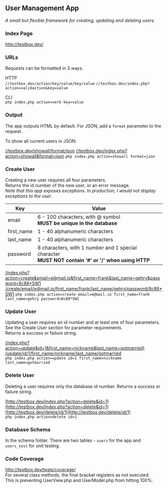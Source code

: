 ## User Management App
*A small but flexible framework for creating, updating and deleting users.*


### Index Page

http://testbox.dev/


### URLs
Requests can be formatted in 3 ways.

HTTP<br>
`//testbox.dev/action/key/value/key/value`
`//testbox.dev/index.php?action=validaction&key=value`

CLI <br>
`php index.php action=verb key=value`


### Output
The app outputs HTML by default. For JSON, add a `format` parameter to the request. 

To show all current users in JSON:

[//testbox.dev/showall/format/json](http://testbox.dev/showall/format/json)
[//testbox.dev/index.php?action=showall&format=json](http://testbox.dev/index.php?action=showall&format=json)
`php index.php action=showall format=json`


### Create User
Creating a new user requires all four parameters.<br>
Returns the id number of the new user, or an error message.<br>
*Note that this app exposes exceptions. In production, I would not display exceptions to the user.*

| Key | Value |
| ------------- | ------------- |
| email  | 6 - 100 characters, with @ symbol<br> **MUST be unique in the database** |
| first\_name  | 1 - 40 alphanumeric characters |
| last\_name | 1 - 40 alphanumeric characters |
| password | 8 characters, with 1 number and 1 special character <br> **MUST NOT contain ‘#’ or '/' when using HTTP** |

[/index.php?action=create&email=e@mail.io&first_name=frank&last_name=gehry&password=8c88*SW1](http://testbox.dev/index.php?action=create&email=e@mail.io&first_name=frank&last_name=gehry&password=8c88\*SW1)<br>
[/create/email/e@mail.io/first_name/frank/last_name/gehry/password/8c88*SW1](http://testbox.dev/create/email/e@mail.io/first_name/frank/last_name/gehry/password/8c88*SW1)
`php index.php action=create email=e@mail.io first_name=frank last_name=gehry password=8c88*SW1`


### Update User
Updating a user requires an id number and at least one of four parameters.<br>
See the Create User section for parameter requirements.<br>
Returns a success or failure string.

[/index.php?action=update&id=1&first_name=nickname&last_name=gotmarried)](http://testbox.dev/index.php?action=update&id=1&first_name=nickname&last_name=gotmarried)<br>
[/update/id/1/first_name/nickname/last_name/gotmarried](http://testbox.dev/update/id/1/first_name/nickname/last_name/gotmarried)<br>
`php index.php action=update id=1 first_name=nickname last_name=gotmarried`


### Delete User
Deleting a user requires only the database id number.
Returns a success or failure string.

[http://testbox.dev/index.php?action=delete&id=1](http://testbox.dev/index.php?action=delete&id=1)<br>
[http://testbox.dev/delete/id/1](http://testbox.dev/delete/id/1)<br>
`php index.php action=delete id=1`


### Database Schema
In the schema folder. 
There are two tables - `users` for the app and `users_test` for unit testing.


### Code Coverage
http://testbox.dev/tests/coverage/ <br>
For several class methods, the final bracket registers as not executed. <br>
This is preventing UserView.php and UserModel.php from hitting 100%.
